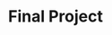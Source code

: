 ---
title: Final Project
layout: default
parent: Assignments
ref: "assignments#final-project"
nav_order: 10
---